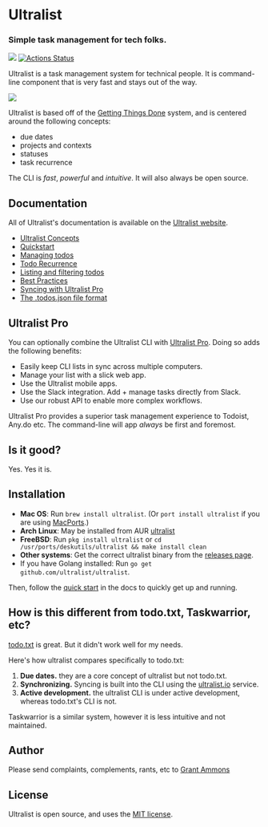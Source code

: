 # Ultralist
### Simple task management for tech folks.

[![](https://goreportcard.com/badge/github.com/ultralist/ultralist)](https://goreportcard.com/report/github.com/ultralist/ultralist)
[![Actions Status](https://github.com/ultralist/ultralist/workflows/Go/badge.svg)](https://github.com/ultralist/ultralist/actions)

Ultralist is a task management system for technical people. It is command-line component that is very fast and stays out of the way. 

[![](https://ultralist.io/images/ultralist.png)](https://ultralist.io)

Ultralist is based off of the [Getting Things Done][gtd] system, and is centered around the following concepts:

* due dates
* projects and contexts
* statuses
* task recurrence


The CLI is _fast_, _powerful_ and _intuitive_.  It will also always be open source.

## Documentation

All of Ultralist's documentation is available on the [Ultralist website](https://ultralist.io).

* [Ultralist Concepts](https://ultralist.io/docs/basics/concepts/)
* [Quickstart](https://ultralist.io/docs/cli/quickstart/)
* [Managing todos](https://ultralist.io/docs/cli/managing_tasks/)
* [Todo Recurrence](https://ultralist.io/docs/cli/recurrence/)
* [Listing and filtering todos](https://ultralist.io/docs/cli/showing_tasks/)
* [Best Practices](https://ultralist.io/docs/cli/best_practices/)
* [Syncing with Ultralist Pro](https://ultralist.io/docs/cli/pro_integration/)
* [The .todos.json file format](https://ultralist.io/docs/cli/todos_json/)

## Ultralist Pro

You can optionally combine the Ultralist CLI with [Ultralist Pro](https://ultralist.io).  Doing so adds the following benefits:

* Easily keep CLI lists in sync across multiple computers.
* Manage your list with a slick web app.
* Use the Ultralist mobile apps.
* Use the Slack integration. Add + manage tasks directly from Slack.
* Use our robust API to enable more complex workflows.

Ultralist Pro provides a superior task management experience to Todoist, Any.do etc.  The command-line will app _always_ be first and foremost.

## Is it good?

Yes.  Yes it is.

## Installation

* **Mac OS**: Run `brew install ultralist`. (Or `port install ultralist` if you are using [MacPorts](https://www.macports.org).)
* **Arch Linux**: May be installed from AUR [ultralist](https://aur.archlinux.org/packages/ultralist/)
* **FreeBSD**: Run `pkg install ultralist` or `cd /usr/ports/deskutils/ultralist && make install clean`
* **Other systems**: Get the correct ultralist binary from the [releases page](https://github.com/ultralist/ultralist/releases).
* If you have Golang installed: Run `go get github.com/ultralist/ultralist`.

Then, follow the [quick start](https://ultralist.io/docs/cli/quickstart/) in the docs to quickly get up and running.

## How is this different from todo.txt, Taskwarrior, etc?

[todo.txt](http://todotxt.org/) is great.  But it didn't work well for my needs.

Here's how ultralist compares specifically to todo.txt:
1. **Due dates.** they are a core concept of ultralist but not todo.txt.
1. **Synchronizing.** Syncing is built into the CLI using the [ultralist.io](https://ultralist.io) service.
1. **Active development.** the ultralist CLI is under active development, whereas todo.txt's CLI is not.

Taskwarrior is a similar system, however it is less intuitive and not maintained.

## Author

Please send complaints, complements, rants, etc to [Grant Ammons][ga]

## License

Ultralist is open source, and uses the [MIT license](https://github.com/ultralist/ultralist/blob/master/LICENSE.md).

[ga]: https://twitter.com/gammons
[gtd]: http://lifehacker.com/productivity-101-a-primer-to-the-getting-things-done-1551880955
